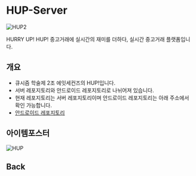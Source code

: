 # HUP-Server

![HUP2](https://user-images.githubusercontent.com/61726631/149874766-fcb10202-e727-4841-bfa4-2ebddc515b8d.jpg)

HURRY UP! HUP!
중고거래에 실시간의 재미를 더하다, 실시간 중고거래 플랫폼입니다.

## 개요

- 큐시즘 학술제 2조 에잇세컨즈의 HUP!입니다.
- 서버 레포지토리와 안드로이드 레포지토리로 나뉘어져 있습니다.
- 현재 레포지토리는 서버 레포지토리이며 안드로이드 레포지토리는 아래 주소에서 확인 가능합니다.
- [안드로이드 레포지토리](https://github.com/Kusitms-8Seconds/HUP-App)

## 아이템포스터

![HUP](https://user-images.githubusercontent.com/61726631/149875042-4a0d2719-c8c3-48b9-905d-693234d99310.png)

## Back
